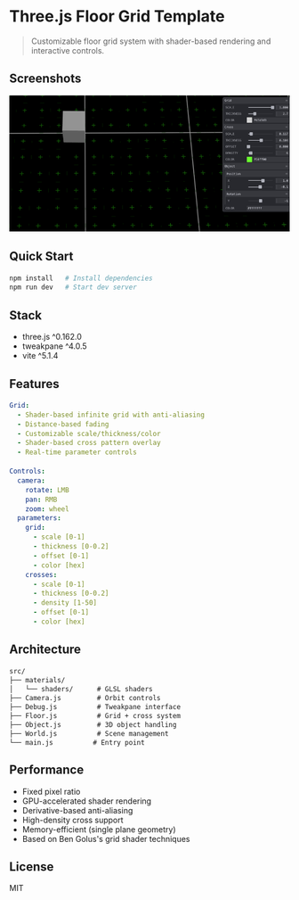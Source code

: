 # Three.js Floor Grid Template

> Customizable floor grid system with shader-based rendering and interactive controls.

## Screenshots

![Grid System Screenshot](https://github.com/glitch-monk/threejs.floor.grid_template/blob/main/screen_shot.png)

## Quick Start
```bash
npm install   # Install dependencies
npm run dev   # Start dev server
```

## Stack
- three.js ^0.162.0
- tweakpane ^4.0.5
- vite ^5.1.4

## Features
```yaml
Grid:
  - Shader-based infinite grid with anti-aliasing
  - Distance-based fading
  - Customizable scale/thickness/color
  - Shader-based cross pattern overlay
  - Real-time parameter controls

Controls:
  camera:
    rotate: LMB
    pan: RMB
    zoom: wheel
  parameters:
    grid:
      - scale [0-1]
      - thickness [0-0.2]
      - offset [0-1]
      - color [hex]
    crosses:
      - scale [0-1]
      - thickness [0-0.2]
      - density [1-50]
      - offset [0-1]
      - color [hex]
```

## Architecture
```
src/
├── materials/
│   └── shaders/      # GLSL shaders
├── Camera.js         # Orbit controls
├── Debug.js          # Tweakpane interface
├── Floor.js          # Grid + cross system
├── Object.js         # 3D object handling
├── World.js          # Scene management
└── main.js          # Entry point
```

## Performance
- Fixed pixel ratio
- GPU-accelerated shader rendering
- Derivative-based anti-aliasing
- High-density cross support
- Memory-efficient (single plane geometry)
- Based on Ben Golus's grid shader techniques

## License
MIT
